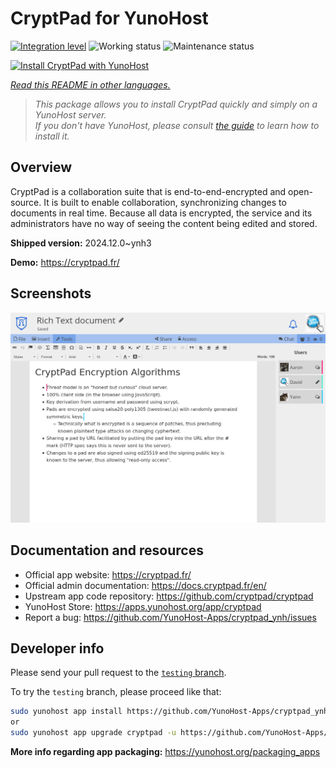 <!--
N.B.: This README was automatically generated by <https://github.com/YunoHost/apps/tree/master/tools/readme_generator>
It shall NOT be edited by hand.
-->

# CryptPad for YunoHost

[![Integration level](https://apps.yunohost.org/badge/integration/cryptpad)](https://ci-apps.yunohost.org/ci/apps/cryptpad/)
![Working status](https://apps.yunohost.org/badge/state/cryptpad)
![Maintenance status](https://apps.yunohost.org/badge/maintained/cryptpad)

[![Install CryptPad with YunoHost](https://install-app.yunohost.org/install-with-yunohost.svg)](https://install-app.yunohost.org/?app=cryptpad)

*[Read this README in other languages.](./ALL_README.md)*

> *This package allows you to install CryptPad quickly and simply on a YunoHost server.*  
> *If you don't have YunoHost, please consult [the guide](https://yunohost.org/install) to learn how to install it.*

## Overview

CryptPad is a collaboration suite that is end-to-end-encrypted and open-source. It is built to enable collaboration, synchronizing changes to documents in real time. Because all data is encrypted, the service and its administrators have no way of seeing the content being edited and stored.

**Shipped version:** 2024.12.0~ynh3

**Demo:** <https://cryptpad.fr/>

## Screenshots

![Screenshot of CryptPad](./doc/screenshots/screenshot.png)

## Documentation and resources

- Official app website: <https://cryptpad.fr/>
- Official admin documentation: <https://docs.cryptpad.fr/en/>
- Upstream app code repository: <https://github.com/cryptpad/cryptpad>
- YunoHost Store: <https://apps.yunohost.org/app/cryptpad>
- Report a bug: <https://github.com/YunoHost-Apps/cryptpad_ynh/issues>

## Developer info

Please send your pull request to the [`testing` branch](https://github.com/YunoHost-Apps/cryptpad_ynh/tree/testing).

To try the `testing` branch, please proceed like that:

```bash
sudo yunohost app install https://github.com/YunoHost-Apps/cryptpad_ynh/tree/testing --debug
or
sudo yunohost app upgrade cryptpad -u https://github.com/YunoHost-Apps/cryptpad_ynh/tree/testing --debug
```

**More info regarding app packaging:** <https://yunohost.org/packaging_apps>
